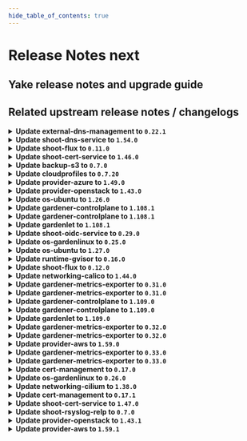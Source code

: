```yaml
---
hide_table_of_contents: true
---
```


# Release Notes next

## Yake release notes and upgrade guide

## Related upstream release notes / changelogs


<details>
<summary><b>Update external-dns-management to <code>0.22.1</code></b></summary>

# [gardener/external-dns-management]

## 📰 Noteworthy

- `[OPERATOR]` `gosec` was introduced for Static Application Security Testing (SAST). by @MartinWeindel [#394]
## 🏃 Others

- `[OPERATOR]` Bumps golang from 1.23.2 to 1.23.3. by @dependabot[bot] [#398]

## Helm Charts
- dns-controller-manager: `europe-docker.pkg.dev/gardener-project/releases/charts/dns-controller-manager:v0.22.1`
## Docker Images
- dns-controller-manager: `europe-docker.pkg.dev/gardener-project/releases/dns-controller-manager:v0.22.1`


</details>

<details>
<summary><b>Update shoot-dns-service to <code>1.54.0</code></b></summary>

# [gardener/gardener-extension-shoot-dns-service]

## 🏃 Others

- `[OPERATOR]` Bumps github.com/gardener/gardener from 1.107.0 to 1.108.0. by @dependabot[bot] [#399]
- `[OPERATOR]` Reduce default values for resource utilisation of shoot-dns-service controller in the control plane. by @MartinWeindel [#392]
- `[OPERATOR]` `gosec` was introduced for Static Application Security Testing (SAST). by @MartinWeindel [#387]
- `[OPERATOR]` Bumps github.com/gardener/gardener from 1.105.0 to 1.106.0. by @dependabot[bot] [#390]
- `[OPERATOR]` Bumps github.com/gardener/gardener from 1.106.0 to 1.107.0. by @dependabot[bot] [#394]
# [gardener/external-dns-management]

## 📰 Noteworthy

- `[OPERATOR]` `gosec` was introduced for Static Application Security Testing (SAST). by @MartinWeindel [gardener/external-dns-management#394]
## 🏃 Others

- `[OPERATOR]` Bumps golang from 1.23.2 to 1.23.3. by @dependabot[bot] [gardener/external-dns-management#398]

## Helm Charts
- admission-shoot-dns-service-application: `europe-docker.pkg.dev/gardener-project/releases/charts/gardener/extensions/admission-shoot-dns-service-application:v1.54.0`
- admission-shoot-dns-service-runtime: `europe-docker.pkg.dev/gardener-project/releases/charts/gardener/extensions/admission-shoot-dns-service-runtime:v1.54.0`
- shoot-dns-service: `europe-docker.pkg.dev/gardener-project/releases/charts/gardener/extensions/shoot-dns-service:v1.54.0`
## Docker Images
- gardener-extension-admission-shoot-dns-service: `europe-docker.pkg.dev/gardener-project/releases/gardener/extensions/admission-shoot-dns-service:v1.54.0`
- gardener-extension-shoot-dns-service: `europe-docker.pkg.dev/gardener-project/releases/gardener/extensions/shoot-dns-service:v1.54.0`


</details>

<details>
<summary><b>Update shoot-flux to <code>0.11.0</code></b></summary>

## What's Changed
* Bump gardener to `v1.105.3` by @Duciwuci in https://github.com/stackitcloud/gardener-extension-shoot-flux/pull/119


**Full Changelog**: https://github.com/stackitcloud/gardener-extension-shoot-flux/compare/v0.10.0...v0.11.0

</details>

<details>
<summary><b>Update shoot-cert-service to <code>1.46.0</code></b></summary>

# [gardener/gardener-extension-shoot-cert-service]

## 🏃 Others

- `[OPERATOR]` Reduce default values for resource utilisation of cert-management controller in the control plane. by @MartinWeindel [#308]
- `[OPERATOR]` Bumps github.com/gardener/gardener from 1.106.0 to 1.107.0. by @dependabot[bot] [#310]
- `[OPERATOR]` Bumps golang from 1.23.2 to 1.23.3. by @dependabot[bot] [#311]
- `[OPERATOR]` Bumps github.com/gardener/gardener from 1.105.0 to 1.106.0. by @dependabot[bot] [#306]
- `[OPERATOR]` Bumps github.com/gardener/gardener from 1.107.0 to 1.108.0. by @dependabot[bot] [#315]

## Helm Charts
- shoot-cert-service: `europe-docker.pkg.dev/gardener-project/releases/charts/gardener/extensions/shoot-cert-service:v1.46.0`
## Docker Images
- gardener-extension-shoot-cert-service: `europe-docker.pkg.dev/gardener-project/releases/gardener/extensions/shoot-cert-service:v1.46.0`


</details>

<details>
<summary><b>Update backup-s3 to <code>0.7.0</code></b></summary>

## General Changes
* Revendor g/g v1.100 (https://github.com/metal-stack/gardener-extension-backup-s3/pull/11) @Gerrit91 


</details>

<details>
<summary><b>Update cloudprofiles to <code>0.7.20</code></b></summary>

**Full Changelog**: https://github.com/gardener-community/cloudprofiles/compare/0.7.19...0.7.20

</details>

<details>
<summary><b>Update provider-azure to <code>1.49.0</code></b></summary>

# [gardener/gardener-extension-provider-azure]

## ⚠️ Breaking Changes

- `[USER]` Deprecate DNSRecordConfig object. Please configure the target Azure management API via the provided secret by @kon-angelo [#1018]
## ✨ New Features

- `[USER]` Enable extra-create-metadata in csi-provisioner. by @kon-angelo [#1008]
## 🏃 Others

- `[DEPENDENCY]` Update go to version 1.23.3 by @hebelsan [#1005]
- `[DEPENDENCY]` Update gardener/gardener to v1.108.0 by @hebelsan [#1014]
- `[OPERATOR]` Create bastion vm from the info provided in the cloud profile bastion section by @hebelsan [#948]
- `[OPERATOR]` Fix an issue where the subnet name was not calculated correctly in the migration to multi-subnet setup by @kon-angelo [#1004]
- `[OPERATOR]` Updating CSI driver provisioner ClusterRole rules by @hebelsan [#988]
- `[OPERATOR]` Remove outdated "Basic" SKU loadbalancer migration documentation. by @kon-angelo [#1017]
- `[OPERATOR]` Remove the duplicate provider type check from the admission webhooks. by @LucaBernstein [#998]
- `[OPERATOR]` Add `NamespacedCloudProfile` admission mutation and validation to support custom machine images and types. by @LucaBernstein [#1016]
- `[OPERATOR]` Added validation to prevent IPv6-only/dual-stack clusters as they are not supported, yet. by @ScheererJ [#993]
- `[DEVELOPER]` Add gosec as sast makefile target by @hebelsan [#1006]
- `[DEVELOPER]` Update gardener/gardener to v1.105.0 by @hebelsan [#989]

## Helm Charts
- admission-azure-application: `europe-docker.pkg.dev/gardener-project/releases/charts/gardener/extensions/admission-azure-application:v1.49.0`
- admission-azure-runtime: `europe-docker.pkg.dev/gardener-project/releases/charts/gardener/extensions/admission-azure-runtime:v1.49.0`
- provider-azure: `europe-docker.pkg.dev/gardener-project/releases/charts/gardener/extensions/provider-azure:v1.49.0`
## Docker Images
- gardener-extension-admission-azure: `europe-docker.pkg.dev/gardener-project/releases/gardener/extensions/admission-azure:v1.49.0`
- gardener-extension-provider-azure: `europe-docker.pkg.dev/gardener-project/releases/gardener/extensions/provider-azure:v1.49.0`


</details>

<details>
<summary><b>Update provider-openstack to <code>1.43.0</code></b></summary>

# [gardener/gardener-extension-provider-openstack]

## ⚠️ Breaking Changes

- `[OPERATOR]` Deprecated configuring bastion via helm chart config map by @hebelsan [#838]
## 📰 Noteworthy

- `[OPERATOR]` Added support for configuring bastion vm from CloudProfile's bastion section by @hebelsan [#838]
## 🏃 Others

- `[DEPENDENCY]` Add gosec as sast makefile target by @hebelsan [#902]
- `[DEPENDENCY]` Update go to version 1.23.3 by @hebelsan [#900]
- `[OPERATOR]` Fix an issue where provider-openstack required permissions for share network operations even when not required by the `InfrastructureConfig`. by @kon-angelo [#885]
- `[OPERATOR]` Update gardener/gardener to v1.107.0 by @hebelsan [#896]
- `[OPERATOR]` Fix an issue where the deletion with the flow reconciler would fail if the network was already deleted. by @kon-angelo [#898]
- `[OPERATOR]` Added validation to prevent IPv6-only/dual-stack clusters as they are not supported, yet. by @ScheererJ [#886]
- `[OPERATOR]` Remove the duplicate provider type check from the admission webhooks. by @LucaBernstein [#895]
- `[OPERATOR]` Fix possible nil-pointer deref when looking for networks. during reconciliation by @AndreasBurger [#879]
- `[OPERATOR]` subnet overlapping, missing expected router and Policy doesn't allow .* to be performed errors are now non-retryable user errors. by @RadaBDimitrova [#894]
- `[OPERATOR]` Updating CSI driver provisioner ClusterRole rules by @hebelsan [#880]
- `[DEVELOPER]` Update gardener/gardener to v1.105.0 by @hebelsan [#881]

## Helm Charts
- admission-openstack-application: `europe-docker.pkg.dev/gardener-project/releases/charts/gardener/extensions/admission-openstack-application:v1.43.0`
- admission-openstack-runtime: `europe-docker.pkg.dev/gardener-project/releases/charts/gardener/extensions/admission-openstack-runtime:v1.43.0`
- provider-openstack: `europe-docker.pkg.dev/gardener-project/releases/charts/gardener/extensions/provider-openstack:v1.43.0`
## Docker Images
- gardener-extension-admission-openstack: `europe-docker.pkg.dev/gardener-project/releases/gardener/extensions/admission-openstack:v1.43.0`
- gardener-extension-provider-openstack: `europe-docker.pkg.dev/gardener-project/releases/gardener/extensions/provider-openstack:v1.43.0`


</details>

<details>
<summary><b>Update os-ubuntu to <code>1.26.0</code></b></summary>

# [gardener/gardener-extension-os-ubuntu]

## ⚠️ Breaking Changes

- `[OPERATOR]` This extension is no longer able to run with Gardener versions lower than `v1.90` when the `UseGardenerNodeAgent` feature gate is disabled. by @rfranzke [#126]
## ✨ New Features

- `[OPERATOR]` Helm charts of extension and admission controller are published as OCI artifacts now. by @oliver-goetz [#143]
## 🏃 Others

- `[DEVELOPER]` The `vendor` directory was removed in favor of the `go mod cache`. by @LucaBernstein [#133]
- `[DEVELOPER]` Static Application Security Testing (sast) with `gosec` got enabled on this repository. by @MrBatschner [#163]

## Helm Charts
- os-ubuntu: `europe-docker.pkg.dev/gardener-project/releases/charts/gardener/extensions/os-ubuntu:v1.26.0`
## Docker Images
- gardener-extension-os-ubuntu: `europe-docker.pkg.dev/gardener-project/releases/gardener/extensions/os-ubuntu:v1.26.0`


</details>

<details>
<summary><b>Update gardener-controlplane to <code>1.108.1</code></b></summary>

# [gardener/gardener]

## 🐛 Bug Fixes

- `[OPERATOR]` The `seed.gardener.cloud/eu-access=true` label (in `CloudProfile`s and `Seeds`) or seed selector (in `Shoot`s) is no longer removed when the `eu-access-only` restriction is removed from the `.spec.accessRestrictions[]` field. Similarly, the `support.gardener.cloud/eu-access-for-cluster-{addons,nodes}` annotations in `Shoot`s are no longer removed when they are removed from the `.spec.accessRestrictions[].options` field. by @rfranzke [#10885]

## Helm Charts
- controlplane: `europe-docker.pkg.dev/gardener-project/releases/charts/gardener/controlplane:v1.108.1`
- gardenlet: `europe-docker.pkg.dev/gardener-project/releases/charts/gardener/gardenlet:v1.108.1`
- operator: `europe-docker.pkg.dev/gardener-project/releases/charts/gardener/operator:v1.108.1`
- resource-manager: `europe-docker.pkg.dev/gardener-project/releases/charts/gardener/resource-manager:v1.108.1`
## Docker Images
- admission-controller: `europe-docker.pkg.dev/gardener-project/releases/gardener/admission-controller:v1.108.1`
- apiserver: `europe-docker.pkg.dev/gardener-project/releases/gardener/apiserver:v1.108.1`
- controller-manager: `europe-docker.pkg.dev/gardener-project/releases/gardener/controller-manager:v1.108.1`
- gardenlet: `europe-docker.pkg.dev/gardener-project/releases/gardener/gardenlet:v1.108.1`
- node-agent: `europe-docker.pkg.dev/gardener-project/releases/gardener/node-agent:v1.108.1`
- operator: `europe-docker.pkg.dev/gardener-project/releases/gardener/operator:v1.108.1`
- resource-manager: `europe-docker.pkg.dev/gardener-project/releases/gardener/resource-manager:v1.108.1`
- scheduler: `europe-docker.pkg.dev/gardener-project/releases/gardener/scheduler:v1.108.1`


</details>

<details>
<summary><b>Update gardener-controlplane to <code>1.108.1</code></b></summary>

# [gardener/gardener]

## 🐛 Bug Fixes

- `[OPERATOR]` The `seed.gardener.cloud/eu-access=true` label (in `CloudProfile`s and `Seeds`) or seed selector (in `Shoot`s) is no longer removed when the `eu-access-only` restriction is removed from the `.spec.accessRestrictions[]` field. Similarly, the `support.gardener.cloud/eu-access-for-cluster-{addons,nodes}` annotations in `Shoot`s are no longer removed when they are removed from the `.spec.accessRestrictions[].options` field. by @rfranzke [#10885]

## Helm Charts
- controlplane: `europe-docker.pkg.dev/gardener-project/releases/charts/gardener/controlplane:v1.108.1`
- gardenlet: `europe-docker.pkg.dev/gardener-project/releases/charts/gardener/gardenlet:v1.108.1`
- operator: `europe-docker.pkg.dev/gardener-project/releases/charts/gardener/operator:v1.108.1`
- resource-manager: `europe-docker.pkg.dev/gardener-project/releases/charts/gardener/resource-manager:v1.108.1`
## Docker Images
- admission-controller: `europe-docker.pkg.dev/gardener-project/releases/gardener/admission-controller:v1.108.1`
- apiserver: `europe-docker.pkg.dev/gardener-project/releases/gardener/apiserver:v1.108.1`
- controller-manager: `europe-docker.pkg.dev/gardener-project/releases/gardener/controller-manager:v1.108.1`
- gardenlet: `europe-docker.pkg.dev/gardener-project/releases/gardener/gardenlet:v1.108.1`
- node-agent: `europe-docker.pkg.dev/gardener-project/releases/gardener/node-agent:v1.108.1`
- operator: `europe-docker.pkg.dev/gardener-project/releases/gardener/operator:v1.108.1`
- resource-manager: `europe-docker.pkg.dev/gardener-project/releases/gardener/resource-manager:v1.108.1`
- scheduler: `europe-docker.pkg.dev/gardener-project/releases/gardener/scheduler:v1.108.1`


</details>

<details>
<summary><b>Update gardenlet to <code>1.108.1</code></b></summary>

# [gardener/gardener]

## 🐛 Bug Fixes

- `[OPERATOR]` The `seed.gardener.cloud/eu-access=true` label (in `CloudProfile`s and `Seeds`) or seed selector (in `Shoot`s) is no longer removed when the `eu-access-only` restriction is removed from the `.spec.accessRestrictions[]` field. Similarly, the `support.gardener.cloud/eu-access-for-cluster-{addons,nodes}` annotations in `Shoot`s are no longer removed when they are removed from the `.spec.accessRestrictions[].options` field. by @rfranzke [#10885]

## Helm Charts
- controlplane: `europe-docker.pkg.dev/gardener-project/releases/charts/gardener/controlplane:v1.108.1`
- gardenlet: `europe-docker.pkg.dev/gardener-project/releases/charts/gardener/gardenlet:v1.108.1`
- operator: `europe-docker.pkg.dev/gardener-project/releases/charts/gardener/operator:v1.108.1`
- resource-manager: `europe-docker.pkg.dev/gardener-project/releases/charts/gardener/resource-manager:v1.108.1`
## Docker Images
- admission-controller: `europe-docker.pkg.dev/gardener-project/releases/gardener/admission-controller:v1.108.1`
- apiserver: `europe-docker.pkg.dev/gardener-project/releases/gardener/apiserver:v1.108.1`
- controller-manager: `europe-docker.pkg.dev/gardener-project/releases/gardener/controller-manager:v1.108.1`
- gardenlet: `europe-docker.pkg.dev/gardener-project/releases/gardener/gardenlet:v1.108.1`
- node-agent: `europe-docker.pkg.dev/gardener-project/releases/gardener/node-agent:v1.108.1`
- operator: `europe-docker.pkg.dev/gardener-project/releases/gardener/operator:v1.108.1`
- resource-manager: `europe-docker.pkg.dev/gardener-project/releases/gardener/resource-manager:v1.108.1`
- scheduler: `europe-docker.pkg.dev/gardener-project/releases/gardener/scheduler:v1.108.1`


</details>

<details>
<summary><b>Update shoot-oidc-service to <code>0.29.0</code></b></summary>

# [gardener/oidc-webhook-authenticator]

## 🏃 Others

- `[OPERATOR]` OWA is now built using go version 1.23.3. by @dimityrmirchev [gardener/oidc-webhook-authenticator#167]
- `[DEVELOPER]` `gosec` is made available for SAST(static application security testing), it can be run with `make sast` or `make sast-report`.  by @vpnachev [gardener/oidc-webhook-authenticator#165]
# [gardener/gardener-extension-shoot-oidc-service]

## ⚠️ Breaking Changes

- `[OPERATOR]` The type of the `imageVectorOverwrite` helm chart value is changed from string to object. by @dimityrmirchev [#251]
## 🏃 Others

- `[OPERATOR]` The following dependencies have been updated:  
  - github.com/gardener/gardener v1.105.0 -> v1.106.0  
  - k8s.io/api v0.29.8 -> v0.31.1  
  - k8s.io/apimachinery v0.29.9 -> v0.31.1  
  - k8s.io/client-go v0.29.9 -> v0.31.1  
  - k8s.io/code-generator v0.29.9 -> v0.31.1  
  - k8s.io/component-base v0.29.9 -> v0.31.1  
  - sigs.k8s.io/controller-runtime v0.17.6 -> v0.19.0 by @vpnachev [#248]
- `[DEVELOPER]` `gosec` is made available for SAST(static application security testing), it can be run with `make sast` or `make sast-report`, but is also incorporated in the `verify` and `verify-extended` makefile targets.  by @vpnachev [#248]
## 📖 Documentation

- `[USER]` Documentation now clarifies when Structured Authentication should be preferred over the Gardener OIDC extension. by @dimityrmirchev [#259]

## Helm Charts
- shoot-oidc-service: `europe-docker.pkg.dev/gardener-project/releases/charts/gardener/extensions/shoot-oidc-service:v0.29.0`
## Docker Images
- gardener-extension-shoot-oidc-service: `europe-docker.pkg.dev/gardener-project/releases/gardener/extensions/shoot-oidc-service:v0.29.0`


</details>

<details>
<summary><b>Update os-gardenlinux to <code>0.25.0</code></b></summary>

# [gardener/gardener-extension-os-gardenlinux]

## ⚠️ Breaking Changes

- `[OPERATOR]` This extension is no longer able to run with Gardener versions lower than `v1.90` when the `UseGardenerNodeAgent` feature gate is disabled. by @rfranzke [#161]
## ✨ New Features

- `[OPERATOR]` Helm charts of extension and admission controller are published as OCI artifacts now. by @oliver-goetz [#188]
## 🏃 Others

- `[DEVELOPER]` Static Application Security Testing (sast) with `gosec` got enabled on this repository. by @MrBatschner [#212]
- `[DEVELOPER]` The `vendor` directory was removed in favor of the `go mod cache`. by @timuthy [#170]
- `[OPERATOR]` The cgroup drivers for containerd and kubelet are no longer configured through scripts that are run through `ExecStartPre` but instead through a mutating webhook that modifies the cgroup driver in the OSC. The cgroup driver always gets set to `systemd`. by @MrBatschner [#169]

## Helm Charts
- os-gardenlinux: `europe-docker.pkg.dev/gardener-project/releases/charts/gardener/extensions/os-gardenlinux:v0.25.0`
## Docker Images
- gardener-extension-os-gardenlinux: `europe-docker.pkg.dev/gardener-project/releases/gardener/extensions/os-gardenlinux:v0.25.0`


</details>

<details>
<summary><b>Update os-ubuntu to <code>1.27.0</code></b></summary>

no release notes available

## Helm Charts
- os-ubuntu: `europe-docker.pkg.dev/gardener-project/releases/charts/gardener/extensions/os-ubuntu:v1.27.0`
## Docker Images
- gardener-extension-os-ubuntu: `europe-docker.pkg.dev/gardener-project/releases/gardener/extensions/os-ubuntu:v1.27.0`


</details>

<details>
<summary><b>Update runtime-gvisor to <code>0.16.0</code></b></summary>

# [gardener/gardener-extension-runtime-gvisor]

## 🏃 Others

- `[OPERATOR]` Introduce `providerConfig.configFlags` with `net-raw` as first supported flag to start gVisor with NET_RAW capability. by @Roncossek [#154]
- `[OPERATOR]` Gardener libraries were updated to 1.103. by @MrBatschner [#150]
- `[DEVELOPER]` Static Application Security Testing (sast) with `gosec` got enabled on this repository. by @MrBatschner [#155]

## Helm Charts
- runtime-gvisor: `europe-docker.pkg.dev/gardener-project/releases/charts/gardener/extensions/runtime-gvisor:v0.16.0`
## Docker Images
- gardener-extension-runtime-gvisor-installation: `europe-docker.pkg.dev/gardener-project/releases/gardener/extensions/runtime-gvisor-installation:v0.16.0`
- gardener-extension-runtime-gvisor: `europe-docker.pkg.dev/gardener-project/releases/gardener/extensions/runtime-gvisor:v0.16.0`


</details>

<details>
<summary><b>Update shoot-flux to <code>0.12.0</code></b></summary>

## What's Changed
* Do nothing when cluster is hibernated by @maboehm in https://github.com/stackitcloud/gardener-extension-shoot-flux/pull/122
* 🤖 Update module github.com/onsi/ginkgo/v2 to v2.22.0 by @renovate in https://github.com/stackitcloud/gardener-extension-shoot-flux/pull/120
* 🤖 Update module github.com/onsi/gomega to v1.36.0 by @renovate in https://github.com/stackitcloud/gardener-extension-shoot-flux/pull/121
* 🤖 Update k8s.io/utils digest to 6fe5fd8 by @renovate in https://github.com/stackitcloud/gardener-extension-shoot-flux/pull/111
* 🤖 Update dependency go to v1.23.3 by @renovate in https://github.com/stackitcloud/gardener-extension-shoot-flux/pull/118
* 🤖 Update module golang.org/x/tools to v0.27.0 by @renovate in https://github.com/stackitcloud/gardener-extension-shoot-flux/pull/116
* 🤖 Update fluxcd (minor) by @renovate in https://github.com/stackitcloud/gardener-extension-shoot-flux/pull/107


**Full Changelog**: https://github.com/stackitcloud/gardener-extension-shoot-flux/compare/v0.11.0...v0.12.0

</details>

<details>
<summary><b>Update networking-calico to <code>1.44.0</code></b></summary>

# [gardener/gardener-extension-networking-calico]

## 🏃 Others

- `[OPERATOR]` `gosec` was introduced for Static Application Security Testing (SAST). by @ScheererJ [#503]
- `[OPERATOR]` Correct iptable backend and iptable rule are set for IPv6 shoot clusters when running with node-local-dns. by @DockToFuture [#506]
- `[OPERATOR]` Generate dual-stack configuration. by @axel7born [#512]

## Helm Charts
- admission-calico-application: `europe-docker.pkg.dev/gardener-project/releases/charts/gardener/extensions/admission-calico-application:v1.44.0`
- admission-calico-runtime: `europe-docker.pkg.dev/gardener-project/releases/charts/gardener/extensions/admission-calico-runtime:v1.44.0`
- networking-calico: `europe-docker.pkg.dev/gardener-project/releases/charts/gardener/extensions/networking-calico:v1.44.0`
## Docker Images
- gardener-extension-admission-calico: `europe-docker.pkg.dev/gardener-project/releases/gardener/extensions/admission-calico:v1.44.0`
- gardener-extension-networking-calico: `europe-docker.pkg.dev/gardener-project/releases/gardener/extensions/networking-calico:v1.44.0`


</details>

<details>
<summary><b>Update gardener-metrics-exporter to <code>0.31.0</code></b></summary>

# [gardener/gardener-metrics-exporter]

## 🏃 Others

- `[USER]` Remove duplicated metrics from README by @Sinscerly [#110]
- `[OPERATOR]` Add cost_object_type label to garden_shoot_info metric by @chrkl [#112]
- `[OPERATOR]` Add `is_hibernated` to the `garden_shoot_info` metric by @Sinscerly [#107]
- `[OPERATOR]` Add `technical_id` to `garden_shoot_.+` metrics by @robinschneider [#111]

</details>

<details>
<summary><b>Update gardener-metrics-exporter to <code>0.31.0</code></b></summary>

# [gardener/gardener-metrics-exporter]

## 🏃 Others

- `[USER]` Remove duplicated metrics from README by @Sinscerly [#110]
- `[OPERATOR]` Add cost_object_type label to garden_shoot_info metric by @chrkl [#112]
- `[OPERATOR]` Add `is_hibernated` to the `garden_shoot_info` metric by @Sinscerly [#107]
- `[OPERATOR]` Add `technical_id` to `garden_shoot_.+` metrics by @robinschneider [#111]

</details>

<details>
<summary><b>Update gardener-controlplane to <code>1.109.0</code></b></summary>

# [gardener/gardener]

## ⚠️ Breaking Changes

- `[OPERATOR]` The HVPA autoscaling option (which is unconditionally disabled since v1.105.0) is removed from the `etcd` component. Before updating to this version of Gardener, make sure that you upgraded to v1.106.0 and all Seed and Garden resources reconciled with that version. This is required to ensure that the HVPA component and its CRD were properly cleaned up. by @plkokanov [#10800]
- `[OPERATOR]` The `Baseline` and `HVPA` autoscaling modes (which are unconditionally disabled since v1.105.0) are removed for `{gardener,kube}-apiserver`. Before updating to this version of Gardener, make sure that you upgraded to v1.106.0 and all Seed and Garden resources reconciled with that version. This is required to ensure that the HVPA component and its CRD were properly cleaned up. by @plkokanov [#10796]
- `[OPERATOR]` The deprecated and unconditionally disabled `HVPA` and `HVPAForShootedSeed` feature gates are removed. The GA-ed and unconditionally enabled `VPAForETCD` and `VPAAndHPAForAPIServer` features gates are removed. If you have references to the feature gates, clean them up before upgrading to this version of Gardener. by @ialidzhikov [#10853]
- `[DEVELOPER]` Rename the controlplane exposure webhook (`ExposureWebhookName`) to seed provider webhook (`SeedProviderWebhookName`). by @LucaBernstein [#10788]
## 📰 Noteworthy

- `[OPERATOR]` The `gardener-scheduler` was improved to consider reconciliation backoffs. In the past, unassigned shoots were affected by frequent scheduler reconciliations and status updates which potentially strained the scheduler and etcd. by @timuthy [#10821]
- `[DEVELOPER]` extension library: Provider extensions should rename control plane exposure webhook related packages to seed provider to reflect the naming change on their side (for example rename `pkg/webhook/controlplaneexposure` to `pkg/webhook/seedprovider`). by @LucaBernstein [#10788]
## ✨ New Features

- `[OPERATOR]` `NodeAgentAuthorizer` feature gate was introduced. It allows a webhook based authorization of `gardener-node-agents` with reduced permissions.  
  ❗ This feature gate requires changes in `machine-controller-manager-provider-*`. Please check that you run a supported version before activating it. ❗ by @oliver-goetz [#10781]
- `[USER]` Allow dual-stack shoots creation. by @axel7born [#10803]
- `[USER]` shoot spec.kubernetes.clusterAutoscaler: Add support for startupTaints and statusTaints by @dhague [#10858]
## 🐛 Bug Fixes

- `[USER]` Fixed a bug where SSH key rotations for `Shoot`s did not properly update the authorized keys on the worker nodes (hence, the new key was unusable until a node restart or rollout). by @tobschli [#10671]
- `[USER]` On `Shoot` deletion, Gardener now properly skips certain validation checks that are only relevant for creations or updates of `Shoot` resources. by @rfranzke [#10902]
- `[OPERATOR]` Fixed an error in `BackupBucket` reconciliation by replacing `StrategicMergePatch` with `MergePatch` to properly handle `runtime.RawExtension` fields. by @seshachalam-yv [#10904]
## 🏃 Others

- `[OPERATOR]` update alpine to get latest security fixes by @DockToFuture [#10922]
- `[OPERATOR]` Add support for `node-local-dns` in dual-stack cluster. by @axel7born [#10891]
- `[OPERATOR]` Add dual stack support for VPN. by @DockToFuture [#10767]
- `[OPERATOR]` Fix kubelet CSRs to allow IPv6 addresses to be used by @kron4eg [#10876]
- `[OPERATOR]` Add dashboard for VPA admission-controller by @voelzmo [#10741]
- `[OPERATOR]` The HVPA component is removed. Before updating to this version of Gardener, make sure that you upgraded to v1.106.0 and all Seed and Garden resources reconciled with that version. This is required to ensure that the HVPA component and its CRD were properly cleaned up. by @ialidzhikov [#10851]
- `[OPERATOR]` Added validation for `issuerURL` in the OIDC configuration to reject URLs containing fragments. by @acumino [#10888]
- `[OPERATOR]` The `gardener/dependency-watchdog` image has been updated to `v1.3.0`. [Release Notes](https://redirect.github.com/gardener/dependency-watchdog/releases/tag/v1.3.0) by @rishabh-11 [#10930]
- `[OPERATOR]` Adapt `configure-admission.sh` for new extension releases with changed value names for Helm charts. by @MartinWeindel [#10877]
- `[DEPENDENCY]` The `registry.k8s.io/cpa/cluster-proportional-autoscaler` image has been updated to `v1.9.0`. by @gardener-ci-robot [#10898]
- `[DEPENDENCY]` The `gardener/autoscaler` image has been updated to `v1.30.1`. [Release Notes](https://redirect.github.com/gardener/autoscaler/releases/tag/v1.30.1) by @gardener-ci-robot [#10914]
- `[DEPENDENCY]` The `gardener/vpn2` image has been updated to `0.30.0`. [Release Notes](https://redirect.github.com/gardener/vpn2/releases/tag/0.30.0) by @gardener-ci-robot [#10872]
- `[DEPENDENCY]` The `registry.k8s.io/coredns/coredns` image has been updated to `v1.11.4`. by @gardener-ci-robot [#10856]
- `[DEPENDENCY]` The `gardener/gardener-discovery-server` image has been updated to `v0.3.0`. [Release Notes](https://redirect.github.com/gardener/gardener-discovery-server/releases/tag/v0.3.0) by @gardener-ci-robot [#10849]
- `[DEPENDENCY]` The `gardener/etcd-druid` image has been updated to `v0.25.0`. [Release Notes](https://redirect.github.com/gardener/etcd-druid/releases/tag/v0.25.0) by @gardener-ci-robot [#10932]
- `[DEPENDENCY]` The `gardener/machine-controller-manager` image has been updated to `v0.55.0`. [Release Notes](https://redirect.github.com/gardener/machine-controller-manager/releases/tag/v0.55.0) by @rishabh-11 [#10908]

## Helm Charts
- controlplane: `europe-docker.pkg.dev/gardener-project/releases/charts/gardener/controlplane:v1.109.0`
- gardenlet: `europe-docker.pkg.dev/gardener-project/releases/charts/gardener/gardenlet:v1.109.0`
- operator: `europe-docker.pkg.dev/gardener-project/releases/charts/gardener/operator:v1.109.0`
- resource-manager: `europe-docker.pkg.dev/gardener-project/releases/charts/gardener/resource-manager:v1.109.0`
## Docker Images
- admission-controller: `europe-docker.pkg.dev/gardener-project/releases/gardener/admission-controller:v1.109.0`
- apiserver: `europe-docker.pkg.dev/gardener-project/releases/gardener/apiserver:v1.109.0`
- controller-manager: `europe-docker.pkg.dev/gardener-project/releases/gardener/controller-manager:v1.109.0`
- gardenlet: `europe-docker.pkg.dev/gardener-project/releases/gardener/gardenlet:v1.109.0`
- node-agent: `europe-docker.pkg.dev/gardener-project/releases/gardener/node-agent:v1.109.0`
- operator: `europe-docker.pkg.dev/gardener-project/releases/gardener/operator:v1.109.0`
- resource-manager: `europe-docker.pkg.dev/gardener-project/releases/gardener/resource-manager:v1.109.0`
- scheduler: `europe-docker.pkg.dev/gardener-project/releases/gardener/scheduler:v1.109.0`


</details>

<details>
<summary><b>Update gardener-controlplane to <code>1.109.0</code></b></summary>

# [gardener/gardener]

## ⚠️ Breaking Changes

- `[OPERATOR]` The HVPA autoscaling option (which is unconditionally disabled since v1.105.0) is removed from the `etcd` component. Before updating to this version of Gardener, make sure that you upgraded to v1.106.0 and all Seed and Garden resources reconciled with that version. This is required to ensure that the HVPA component and its CRD were properly cleaned up. by @plkokanov [#10800]
- `[OPERATOR]` The `Baseline` and `HVPA` autoscaling modes (which are unconditionally disabled since v1.105.0) are removed for `{gardener,kube}-apiserver`. Before updating to this version of Gardener, make sure that you upgraded to v1.106.0 and all Seed and Garden resources reconciled with that version. This is required to ensure that the HVPA component and its CRD were properly cleaned up. by @plkokanov [#10796]
- `[OPERATOR]` The deprecated and unconditionally disabled `HVPA` and `HVPAForShootedSeed` feature gates are removed. The GA-ed and unconditionally enabled `VPAForETCD` and `VPAAndHPAForAPIServer` features gates are removed. If you have references to the feature gates, clean them up before upgrading to this version of Gardener. by @ialidzhikov [#10853]
- `[DEVELOPER]` Rename the controlplane exposure webhook (`ExposureWebhookName`) to seed provider webhook (`SeedProviderWebhookName`). by @LucaBernstein [#10788]
## 📰 Noteworthy

- `[OPERATOR]` The `gardener-scheduler` was improved to consider reconciliation backoffs. In the past, unassigned shoots were affected by frequent scheduler reconciliations and status updates which potentially strained the scheduler and etcd. by @timuthy [#10821]
- `[DEVELOPER]` extension library: Provider extensions should rename control plane exposure webhook related packages to seed provider to reflect the naming change on their side (for example rename `pkg/webhook/controlplaneexposure` to `pkg/webhook/seedprovider`). by @LucaBernstein [#10788]
## ✨ New Features

- `[OPERATOR]` `NodeAgentAuthorizer` feature gate was introduced. It allows a webhook based authorization of `gardener-node-agents` with reduced permissions.  
  ❗ This feature gate requires changes in `machine-controller-manager-provider-*`. Please check that you run a supported version before activating it. ❗ by @oliver-goetz [#10781]
- `[USER]` Allow dual-stack shoots creation. by @axel7born [#10803]
- `[USER]` shoot spec.kubernetes.clusterAutoscaler: Add support for startupTaints and statusTaints by @dhague [#10858]
## 🐛 Bug Fixes

- `[USER]` Fixed a bug where SSH key rotations for `Shoot`s did not properly update the authorized keys on the worker nodes (hence, the new key was unusable until a node restart or rollout). by @tobschli [#10671]
- `[USER]` On `Shoot` deletion, Gardener now properly skips certain validation checks that are only relevant for creations or updates of `Shoot` resources. by @rfranzke [#10902]
- `[OPERATOR]` Fixed an error in `BackupBucket` reconciliation by replacing `StrategicMergePatch` with `MergePatch` to properly handle `runtime.RawExtension` fields. by @seshachalam-yv [#10904]
## 🏃 Others

- `[OPERATOR]` update alpine to get latest security fixes by @DockToFuture [#10922]
- `[OPERATOR]` Add support for `node-local-dns` in dual-stack cluster. by @axel7born [#10891]
- `[OPERATOR]` Add dual stack support for VPN. by @DockToFuture [#10767]
- `[OPERATOR]` Fix kubelet CSRs to allow IPv6 addresses to be used by @kron4eg [#10876]
- `[OPERATOR]` Add dashboard for VPA admission-controller by @voelzmo [#10741]
- `[OPERATOR]` The HVPA component is removed. Before updating to this version of Gardener, make sure that you upgraded to v1.106.0 and all Seed and Garden resources reconciled with that version. This is required to ensure that the HVPA component and its CRD were properly cleaned up. by @ialidzhikov [#10851]
- `[OPERATOR]` Added validation for `issuerURL` in the OIDC configuration to reject URLs containing fragments. by @acumino [#10888]
- `[OPERATOR]` The `gardener/dependency-watchdog` image has been updated to `v1.3.0`. [Release Notes](https://redirect.github.com/gardener/dependency-watchdog/releases/tag/v1.3.0) by @rishabh-11 [#10930]
- `[OPERATOR]` Adapt `configure-admission.sh` for new extension releases with changed value names for Helm charts. by @MartinWeindel [#10877]
- `[DEPENDENCY]` The `registry.k8s.io/cpa/cluster-proportional-autoscaler` image has been updated to `v1.9.0`. by @gardener-ci-robot [#10898]
- `[DEPENDENCY]` The `gardener/autoscaler` image has been updated to `v1.30.1`. [Release Notes](https://redirect.github.com/gardener/autoscaler/releases/tag/v1.30.1) by @gardener-ci-robot [#10914]
- `[DEPENDENCY]` The `gardener/vpn2` image has been updated to `0.30.0`. [Release Notes](https://redirect.github.com/gardener/vpn2/releases/tag/0.30.0) by @gardener-ci-robot [#10872]
- `[DEPENDENCY]` The `registry.k8s.io/coredns/coredns` image has been updated to `v1.11.4`. by @gardener-ci-robot [#10856]
- `[DEPENDENCY]` The `gardener/gardener-discovery-server` image has been updated to `v0.3.0`. [Release Notes](https://redirect.github.com/gardener/gardener-discovery-server/releases/tag/v0.3.0) by @gardener-ci-robot [#10849]
- `[DEPENDENCY]` The `gardener/etcd-druid` image has been updated to `v0.25.0`. [Release Notes](https://redirect.github.com/gardener/etcd-druid/releases/tag/v0.25.0) by @gardener-ci-robot [#10932]
- `[DEPENDENCY]` The `gardener/machine-controller-manager` image has been updated to `v0.55.0`. [Release Notes](https://redirect.github.com/gardener/machine-controller-manager/releases/tag/v0.55.0) by @rishabh-11 [#10908]

## Helm Charts
- controlplane: `europe-docker.pkg.dev/gardener-project/releases/charts/gardener/controlplane:v1.109.0`
- gardenlet: `europe-docker.pkg.dev/gardener-project/releases/charts/gardener/gardenlet:v1.109.0`
- operator: `europe-docker.pkg.dev/gardener-project/releases/charts/gardener/operator:v1.109.0`
- resource-manager: `europe-docker.pkg.dev/gardener-project/releases/charts/gardener/resource-manager:v1.109.0`
## Docker Images
- admission-controller: `europe-docker.pkg.dev/gardener-project/releases/gardener/admission-controller:v1.109.0`
- apiserver: `europe-docker.pkg.dev/gardener-project/releases/gardener/apiserver:v1.109.0`
- controller-manager: `europe-docker.pkg.dev/gardener-project/releases/gardener/controller-manager:v1.109.0`
- gardenlet: `europe-docker.pkg.dev/gardener-project/releases/gardener/gardenlet:v1.109.0`
- node-agent: `europe-docker.pkg.dev/gardener-project/releases/gardener/node-agent:v1.109.0`
- operator: `europe-docker.pkg.dev/gardener-project/releases/gardener/operator:v1.109.0`
- resource-manager: `europe-docker.pkg.dev/gardener-project/releases/gardener/resource-manager:v1.109.0`
- scheduler: `europe-docker.pkg.dev/gardener-project/releases/gardener/scheduler:v1.109.0`


</details>

<details>
<summary><b>Update gardenlet to <code>1.109.0</code></b></summary>

# [gardener/gardener]

## ⚠️ Breaking Changes

- `[OPERATOR]` The HVPA autoscaling option (which is unconditionally disabled since v1.105.0) is removed from the `etcd` component. Before updating to this version of Gardener, make sure that you upgraded to v1.106.0 and all Seed and Garden resources reconciled with that version. This is required to ensure that the HVPA component and its CRD were properly cleaned up. by @plkokanov [#10800]
- `[OPERATOR]` The `Baseline` and `HVPA` autoscaling modes (which are unconditionally disabled since v1.105.0) are removed for `{gardener,kube}-apiserver`. Before updating to this version of Gardener, make sure that you upgraded to v1.106.0 and all Seed and Garden resources reconciled with that version. This is required to ensure that the HVPA component and its CRD were properly cleaned up. by @plkokanov [#10796]
- `[OPERATOR]` The deprecated and unconditionally disabled `HVPA` and `HVPAForShootedSeed` feature gates are removed. The GA-ed and unconditionally enabled `VPAForETCD` and `VPAAndHPAForAPIServer` features gates are removed. If you have references to the feature gates, clean them up before upgrading to this version of Gardener. by @ialidzhikov [#10853]
- `[DEVELOPER]` Rename the controlplane exposure webhook (`ExposureWebhookName`) to seed provider webhook (`SeedProviderWebhookName`). by @LucaBernstein [#10788]
## 📰 Noteworthy

- `[OPERATOR]` The `gardener-scheduler` was improved to consider reconciliation backoffs. In the past, unassigned shoots were affected by frequent scheduler reconciliations and status updates which potentially strained the scheduler and etcd. by @timuthy [#10821]
- `[DEVELOPER]` extension library: Provider extensions should rename control plane exposure webhook related packages to seed provider to reflect the naming change on their side (for example rename `pkg/webhook/controlplaneexposure` to `pkg/webhook/seedprovider`). by @LucaBernstein [#10788]
## ✨ New Features

- `[OPERATOR]` `NodeAgentAuthorizer` feature gate was introduced. It allows a webhook based authorization of `gardener-node-agents` with reduced permissions.  
  ❗ This feature gate requires changes in `machine-controller-manager-provider-*`. Please check that you run a supported version before activating it. ❗ by @oliver-goetz [#10781]
- `[USER]` Allow dual-stack shoots creation. by @axel7born [#10803]
- `[USER]` shoot spec.kubernetes.clusterAutoscaler: Add support for startupTaints and statusTaints by @dhague [#10858]
## 🐛 Bug Fixes

- `[USER]` Fixed a bug where SSH key rotations for `Shoot`s did not properly update the authorized keys on the worker nodes (hence, the new key was unusable until a node restart or rollout). by @tobschli [#10671]
- `[USER]` On `Shoot` deletion, Gardener now properly skips certain validation checks that are only relevant for creations or updates of `Shoot` resources. by @rfranzke [#10902]
- `[OPERATOR]` Fixed an error in `BackupBucket` reconciliation by replacing `StrategicMergePatch` with `MergePatch` to properly handle `runtime.RawExtension` fields. by @seshachalam-yv [#10904]
## 🏃 Others

- `[OPERATOR]` update alpine to get latest security fixes by @DockToFuture [#10922]
- `[OPERATOR]` Add support for `node-local-dns` in dual-stack cluster. by @axel7born [#10891]
- `[OPERATOR]` Add dual stack support for VPN. by @DockToFuture [#10767]
- `[OPERATOR]` Fix kubelet CSRs to allow IPv6 addresses to be used by @kron4eg [#10876]
- `[OPERATOR]` Add dashboard for VPA admission-controller by @voelzmo [#10741]
- `[OPERATOR]` The HVPA component is removed. Before updating to this version of Gardener, make sure that you upgraded to v1.106.0 and all Seed and Garden resources reconciled with that version. This is required to ensure that the HVPA component and its CRD were properly cleaned up. by @ialidzhikov [#10851]
- `[OPERATOR]` Added validation for `issuerURL` in the OIDC configuration to reject URLs containing fragments. by @acumino [#10888]
- `[OPERATOR]` The `gardener/dependency-watchdog` image has been updated to `v1.3.0`. [Release Notes](https://redirect.github.com/gardener/dependency-watchdog/releases/tag/v1.3.0) by @rishabh-11 [#10930]
- `[OPERATOR]` Adapt `configure-admission.sh` for new extension releases with changed value names for Helm charts. by @MartinWeindel [#10877]
- `[DEPENDENCY]` The `registry.k8s.io/cpa/cluster-proportional-autoscaler` image has been updated to `v1.9.0`. by @gardener-ci-robot [#10898]
- `[DEPENDENCY]` The `gardener/autoscaler` image has been updated to `v1.30.1`. [Release Notes](https://redirect.github.com/gardener/autoscaler/releases/tag/v1.30.1) by @gardener-ci-robot [#10914]
- `[DEPENDENCY]` The `gardener/vpn2` image has been updated to `0.30.0`. [Release Notes](https://redirect.github.com/gardener/vpn2/releases/tag/0.30.0) by @gardener-ci-robot [#10872]
- `[DEPENDENCY]` The `registry.k8s.io/coredns/coredns` image has been updated to `v1.11.4`. by @gardener-ci-robot [#10856]
- `[DEPENDENCY]` The `gardener/gardener-discovery-server` image has been updated to `v0.3.0`. [Release Notes](https://redirect.github.com/gardener/gardener-discovery-server/releases/tag/v0.3.0) by @gardener-ci-robot [#10849]
- `[DEPENDENCY]` The `gardener/etcd-druid` image has been updated to `v0.25.0`. [Release Notes](https://redirect.github.com/gardener/etcd-druid/releases/tag/v0.25.0) by @gardener-ci-robot [#10932]
- `[DEPENDENCY]` The `gardener/machine-controller-manager` image has been updated to `v0.55.0`. [Release Notes](https://redirect.github.com/gardener/machine-controller-manager/releases/tag/v0.55.0) by @rishabh-11 [#10908]

## Helm Charts
- controlplane: `europe-docker.pkg.dev/gardener-project/releases/charts/gardener/controlplane:v1.109.0`
- gardenlet: `europe-docker.pkg.dev/gardener-project/releases/charts/gardener/gardenlet:v1.109.0`
- operator: `europe-docker.pkg.dev/gardener-project/releases/charts/gardener/operator:v1.109.0`
- resource-manager: `europe-docker.pkg.dev/gardener-project/releases/charts/gardener/resource-manager:v1.109.0`
## Docker Images
- admission-controller: `europe-docker.pkg.dev/gardener-project/releases/gardener/admission-controller:v1.109.0`
- apiserver: `europe-docker.pkg.dev/gardener-project/releases/gardener/apiserver:v1.109.0`
- controller-manager: `europe-docker.pkg.dev/gardener-project/releases/gardener/controller-manager:v1.109.0`
- gardenlet: `europe-docker.pkg.dev/gardener-project/releases/gardener/gardenlet:v1.109.0`
- node-agent: `europe-docker.pkg.dev/gardener-project/releases/gardener/node-agent:v1.109.0`
- operator: `europe-docker.pkg.dev/gardener-project/releases/gardener/operator:v1.109.0`
- resource-manager: `europe-docker.pkg.dev/gardener-project/releases/gardener/resource-manager:v1.109.0`
- scheduler: `europe-docker.pkg.dev/gardener-project/releases/gardener/scheduler:v1.109.0`


</details>

<details>
<summary><b>Update gardener-metrics-exporter to <code>0.32.0</code></b></summary>

no release notes available

</details>

<details>
<summary><b>Update gardener-metrics-exporter to <code>0.32.0</code></b></summary>

no release notes available

</details>

<details>
<summary><b>Update provider-aws to <code>1.59.0</code></b></summary>

# [gardener/gardener-extension-provider-aws]

## ⚠️ Breaking Changes

- `[OPERATOR]` The Helm charts for the `application` and `runtime` parts of the gardener-extension-admission-aws admission controller have been separated into standalone charts. These charts now assume a Garden setup with a virtual garden. Both charts must be deployed individually: the `runtime` chart on the Garden runtime cluster, and the `application` chart on the virtual garden. Additionally, the intermediate `global` level in the Helm values has been removed, so you may need to adjust your provided values accordingly. by @MartinWeindel [#1100]
## 📰 Noteworthy

- `[DEVELOPER]` Updated AWS SDK from v1 to v2 by @AndreasBurger [#1060]
## ✨ New Features

- `[OPERATOR]` Adjustments for additional deployment of extension and admission controller on Garden runtime cluster by gardener-operator. by @MartinWeindel [#1100]
- `[OPERATOR]` Support specification of extended resources in provider config node template without re-specifying core resources. by @elankath [#1010]
## 🏃 Others

- `[OPERATOR]` Fixed terraform deploy and integration tests for IPv6. by @axel7born [#1112]
- `[OPERATOR]` update images of pause and alpine container by @hebelsan [#1101]
- `[OPERATOR]` Add IPv4 ranges from Spec.Networking to Status.Networking. by @axel7born [#1094]
- `[OPERATOR]` Filter pod ranges for IPv4 CIDRs to configure Custom-Route-Controller. by @axel7born [#1138]
- `[OPERATOR]` Create bastion vm from the info provided in the cloud profile bastion section by @hebelsan [#1040]
- `[OPERATOR]` Added validation to allow only IPv6-only shoot clusters, but not dual-stack as it is not supported, yet. by @ScheererJ [#1095]
- `[OPERATOR]` Fixed an issue preventing the deployment of internal load balancers in IPv6-only shoots. by @axel7born [#1108]
- `[OPERATOR]` Add `NamespacedCloudProfile` admission mutation and validation to support custom machine images and types. by @LucaBernstein [#1136]
- `[OPERATOR]` Remove the duplicate provider type check from the admission webhooks. by @LucaBernstein [#1117]
- `[OPERATOR]` Fix an issue where the "0.0.0.0/0" route creation would fail if the nat-gateway was previously deleted. by @kon-angelo [#1111]
- `[OPERATOR]` Update gardener to v1.106.1 by @hebelsan [#1110]
- `[OPERATOR]` Dual-stack networking, i.e. networks with IPv4 and IPv6, are allowed now. by @ScheererJ [#1139]
- `[OPERATOR]` AWS load balancers controller is always enabled for IPv6-only and dual-stack shoot clusters. by @ScheererJ [#1099]
- `[OPERATOR]` Harmonize logging output from controller-runtime logger and kubernetes logger. by @DockToFuture [#1105]
- `[OPERATOR]` `gosec` was introduced for Static Application Security Testing (SAST). by @DockToFuture [#1105]
- `[DEPENDENCY]` Update go to version 1.23.3 by @hebelsan [#1121]
- `[DEVELOPER]` Add gosec as sast makefile target by @hebelsan [#1123]
## 📖 Documentation

- `[USER]` Add overview documentation for IPv6 by @ScheererJ [#1143]
# [gardener/aws-custom-route-controller]

## ✨ New Features

- `[USER]` `gosec` was introduced for Static Application Security Testing (SAST). by @ScheererJ [gardener/aws-custom-route-controller#34]
- `[USER]` Update sdk version to v2 by @kon-angelo [gardener/aws-custom-route-controller#48]
- `[USER]` The `aws-custom-route-controller` only adds node routes for IPv4 pod CIDR ranges and does not interfere with IPv6 routes. by @DockToFuture [gardener/aws-custom-route-controller#43]
## 🏃 Others

- `[OPERATOR]` Bumps golang from 1.23.2 to 1.23.3. by @dependabot[bot] [gardener/aws-custom-route-controller#44]
- `[OPERATOR]` Bumps golang from 1.23.1 to 1.23.2. by @dependabot[bot] [gardener/aws-custom-route-controller#33]

</details>

<details>
<summary><b>Update gardener-metrics-exporter to <code>0.33.0</code></b></summary>

no release notes available

## Docker Images
- metrics-exporter: `europe-docker.pkg.dev/gardener-project/releases/gardener/metrics-exporter:0.33.0`


</details>

<details>
<summary><b>Update gardener-metrics-exporter to <code>0.33.0</code></b></summary>

no release notes available

## Docker Images
- metrics-exporter: `europe-docker.pkg.dev/gardener-project/releases/gardener/metrics-exporter:0.33.0`


</details>

<details>
<summary><b>Update cert-management to <code>0.17.0</code></b></summary>

# [gardener/cert-management]

## ✨ New Features

- `[USER]` Introduce the new Issuer type `SelfSigned` for creating self-signed certificates. by @RaphaelVogel [#228]
- `[USER]` The certificate resource can now define a duration (the lifetime of the certificate). The issuer (especially Let's Encrypt) may ignore this field. by @marc1404 [#354]
## 🐛 Bug Fixes

- `[OPERATOR]` Cleanup status for orphan pending certificate resources by @MartinWeindel [#367]
## 🏃 Others

- `[DEVELOPER]` Use Pebble as an ACME server in the integration tests. by @marc1404 [#339]

## Helm Charts
- cert-controller-manager: `europe-docker.pkg.dev/gardener-project/releases/charts/cert-controller-manager:v0.17.0`
## Docker Images
- cert-management: `europe-docker.pkg.dev/gardener-project/releases/cert-controller-manager:v0.17.0`


</details>

<details>
<summary><b>Update os-gardenlinux to <code>0.26.0</code></b></summary>

# [gardener/gardener-extension-os-gardenlinux]

## 🏃 Others

- `[OPERATOR]` Adds an override.conf containerd dropin file to set LimitMEMLOCK and LimitNOFILE by @Roncossek [#214]

## Helm Charts
- os-gardenlinux: `europe-docker.pkg.dev/gardener-project/releases/charts/gardener/extensions/os-gardenlinux:v0.26.0`
## Docker Images
- gardener-extension-os-gardenlinux: `europe-docker.pkg.dev/gardener-project/releases/gardener/extensions/os-gardenlinux:v0.26.0`


</details>

<details>
<summary><b>Update networking-cilium to <code>1.38.0</code></b></summary>

# [gardener/gardener-extension-networking-cilium]

## 🏃 Others

- `[OPERATOR]` IPv6 support is added to cilium extension for gardener shoot clusters. by @DockToFuture [#421]
- `[OPERATOR]` `gosec` was introduced for Static Application Security Testing (SAST). by @ScheererJ [#420]

## Helm Charts
- admission-cilium-application: `europe-docker.pkg.dev/gardener-project/releases/charts/gardener/extensions/admission-cilium-application:v1.38.0`
- admission-cilium-runtime: `europe-docker.pkg.dev/gardener-project/releases/charts/gardener/extensions/admission-cilium-runtime:v1.38.0`
- networking-cilium: `europe-docker.pkg.dev/gardener-project/releases/charts/gardener/extensions/networking-cilium:v1.38.0`
## Docker Images
- gardener-extension-admission-cilium: `europe-docker.pkg.dev/gardener-project/releases/gardener/extensions/admission-cilium:v1.38.0`
- gardener-extension-networking-cilium: `europe-docker.pkg.dev/gardener-project/releases/gardener/extensions/networking-cilium:v1.38.0`


</details>

<details>
<summary><b>Update cert-management to <code>0.17.1</code></b></summary>

# [gardener/cert-management]

## 🐛 Bug Fixes

- `[OPERATOR]` Fix panic if target issuer referenced but not allowed by @MartinWeindel [#371]

## Helm Charts
- cert-controller-manager: `europe-docker.pkg.dev/gardener-project/releases/charts/cert-controller-manager:v0.17.1`
## Docker Images
- cert-management: `europe-docker.pkg.dev/gardener-project/releases/cert-controller-manager:v0.17.1`


</details>

<details>
<summary><b>Update shoot-cert-service to <code>1.47.0</code></b></summary>

# [gardener/cert-management]

## ✨ New Features

- `[USER]` Introduce the new Issuer type `SelfSigned` for creating self-signed certificates. by @RaphaelVogel [gardener/cert-management#228]
- `[USER]` The certificate resource can now define a duration (the lifetime of the certificate). The issuer (especially Let's Encrypt) may ignore this field. by @marc1404 [gardener/cert-management#354]
## 🐛 Bug Fixes

- `[OPERATOR]` Fix panic if target issuer referenced but not allowed by @MartinWeindel [gardener/cert-management#371]
- `[OPERATOR]` Cleanup status for orphan pending certificate resources by @MartinWeindel [gardener/cert-management#367]
## 🏃 Others

- `[DEVELOPER]` Use Pebble as an ACME server in the integration tests. by @marc1404 [gardener/cert-management#339]
# [gardener/gardener-extension-shoot-cert-service]

## 🏃 Others

- `[OPERATOR]` Bumps github.com/gardener/gardener from 1.108.0 to 1.109.0. by @dependabot[bot] [#320]
- `[OPERATOR]` Vertical scaling on CPU dropped in VPA resource by @MartinWeindel [#318]

## Helm Charts
- shoot-cert-service: `europe-docker.pkg.dev/gardener-project/releases/charts/gardener/extensions/shoot-cert-service:v1.47.0`
## Docker Images
- gardener-extension-shoot-cert-service: `europe-docker.pkg.dev/gardener-project/releases/gardener/extensions/shoot-cert-service:v1.47.0`


</details>

<details>
<summary><b>Update shoot-rsyslog-relp to <code>0.7.0</code></b></summary>

# [gardener/gardener-extension-shoot-rsyslog-relp]

## 📰 Noteworthy

- `[DEVELOPER]` `gosec` is made available for SAST(static application security testing), it can be run with `make sast` or `make sast-report`, but is also incorporated in the `verify` and `verify-extended` makefile targets.  by @Kostov6 [#189]
## 🐛 Bug Fixes

- `[DEVELOPER]` An issue causing `make extension-up` to fail to patch the ControllerDeployment is now mitigated. by @ialidzhikov [#194]
- `[DEVELOPER]` An issue causing `make extension-up` to do NOT generate a new tag for local source code changes is now fixed. by @ialidzhikov [#194]

## Helm Charts
- shoot-rsyslog-relp-admission-application: `europe-docker.pkg.dev/gardener-project/releases/charts/gardener/extensions/shoot-rsyslog-relp-admission-application:v0.7.0`
- shoot-rsyslog-relp-admission-runtime: `europe-docker.pkg.dev/gardener-project/releases/charts/gardener/extensions/shoot-rsyslog-relp-admission-runtime:v0.7.0`
- shoot-rsyslog-relp: `europe-docker.pkg.dev/gardener-project/releases/charts/gardener/extensions/shoot-rsyslog-relp:v0.7.0`
## Docker Images
- gardener-extension-shoot-rsyslog-relp-admission: `europe-docker.pkg.dev/gardener-project/releases/gardener/extensions/shoot-rsyslog-relp-admission:v0.7.0`
- gardener-extension-shoot-rsyslog-relp: `europe-docker.pkg.dev/gardener-project/releases/gardener/extensions/shoot-rsyslog-relp:v0.7.0`


</details>

<details>
<summary><b>Update provider-openstack to <code>1.43.1</code></b></summary>

# [gardener/gardener-extension-provider-openstack]

## 🏃 Others

- `[OPERATOR]` Fix an issue where the CSI-Provisioner was missing 'patch' permissions on PVs by @AndreasBurger [#924]

## Helm Charts
- admission-openstack-application: `europe-docker.pkg.dev/gardener-project/releases/charts/gardener/extensions/admission-openstack-application:v1.43.1`
- admission-openstack-runtime: `europe-docker.pkg.dev/gardener-project/releases/charts/gardener/extensions/admission-openstack-runtime:v1.43.1`
- provider-openstack: `europe-docker.pkg.dev/gardener-project/releases/charts/gardener/extensions/provider-openstack:v1.43.1`
## Docker Images
- gardener-extension-admission-openstack: `europe-docker.pkg.dev/gardener-project/releases/gardener/extensions/admission-openstack:v1.43.1`
- gardener-extension-provider-openstack: `europe-docker.pkg.dev/gardener-project/releases/gardener/extensions/provider-openstack:v1.43.1`


</details>

<details>
<summary><b>Update provider-aws to <code>1.59.1</code></b></summary>

# [gardener/gardener-extension-provider-aws]

## 🐛 Bug Fixes

- `[USER]` Use ipv6 CIDR in ID string only for IPv6 only subnets. by @AndreasBurger [#1163]

## Helm Charts
- admission-aws-application: `europe-docker.pkg.dev/gardener-project/releases/charts/gardener/extensions/admission-aws-application:v1.59.1`
- admission-aws-runtime: `europe-docker.pkg.dev/gardener-project/releases/charts/gardener/extensions/admission-aws-runtime:v1.59.1`
- provider-aws: `europe-docker.pkg.dev/gardener-project/releases/charts/gardener/extensions/provider-aws:v1.59.1`
## Docker Images
- gardener-extension-admission-aws: `europe-docker.pkg.dev/gardener-project/releases/gardener/extensions/admission-aws:v1.59.1`
- gardener-extension-provider-aws: `europe-docker.pkg.dev/gardener-project/releases/gardener/extensions/provider-aws:v1.59.1`


</details>
